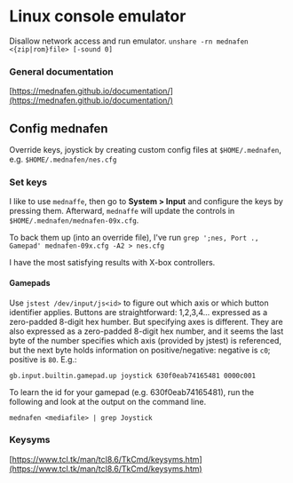 # Linux console emulator

Disallow network access and run emulator.
`unshare -rn mednafen <{zip|rom}file> [-sound 0]`

### General documentation
[https://mednafen.github.io/documentation/](https://mednafen.github.io/documentation/)

## Config mednafen

Override keys, joystick by creating custom config files at `$HOME/.mednafen`, e.g. `$HOME/.mednafen/nes.cfg`

### Set keys

I like to use `mednaffe`, then go to **System > Input** and configure the keys by pressing them. Afterward, `mednaffe` will update the controls in `$HOME/.mednafen/mednafen-09x.cfg`.

To back them up (into an override file), I've run `grep ';nes, Port ., Gamepad' mednafen-09x.cfg -A2 > nes.cfg`

I have the most satisfying results with X-box controllers.

#### Gamepads

Use `jstest /dev/input/js<id>` to figure out which axis or which button identifier applies. Buttons are straightforward: 1,2,3,4... expressed as a zero-padded 8-digit hex humber. But specifying axes is different. They are also expressed as a zero-padded 8-digit hex number, and it seems the last byte of the number specifies which axis (provided by jstest) is referenced, but the next byte holds information on positive/negative: negative is `c0`; positive is `80`. E.g.:
```
gb.input.builtin.gamepad.up joystick 630f0eab74165481 0000c001
```
To learn the id for your gamepad  (e.g. 630f0eab74165481), run the following and look at the output on the command line.
```
mednafen <mediafile> | grep Joystick
```

### Keysyms
[https://www.tcl.tk/man/tcl8.6/TkCmd/keysyms.htm](https://www.tcl.tk/man/tcl8.6/TkCmd/keysyms.htm)
<!--stackedit_data:
eyJoaXN0b3J5IjpbLTE2NDgyNjU5ODYsLTE4MTcyMTI2OTldfQ
==
-->